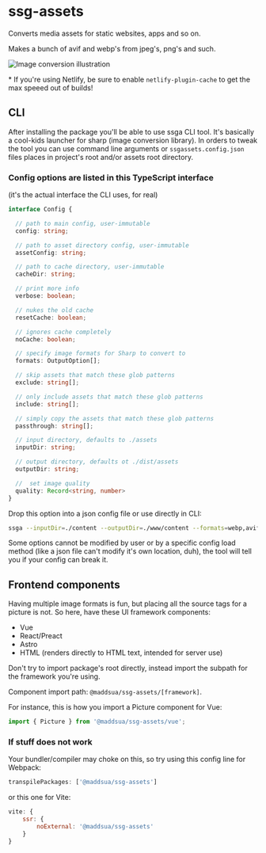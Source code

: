 # ssg-assets

Converts media assets for static websites, apps and so on.

Makes a bunch of avif and webp's from jpeg's, png's and such.

<img src="https://raw.githubusercontent.com/maddsua/ssg-assets/added-illustration/docs/illustration.webp" alt="Image conversion illustration">

\* If you're using Netlify, be sure to enable `netlify-plugin-cache` to get the max speeed out of builds!

## CLI

After installing the package you'll be able to use ssga CLI tool. It's basically a cool-kids launcher for sharp (image conversion library). In orders to tweak the tool you can use command line arguments or `ssgassets.config.json` files places in project's root and/or assets root directory.

### Config options are listed in this TypeScript interface

(it's the actual interface the CLI uses, for real)

```typescript
interface Config {

  // path to main config, user-immutable
  config: string;

  // path to asset directory config, user-immutable
  assetConfig: string;

  // path to cache directory, user-immutable
  cacheDir: string;

  // print more info
  verbose: boolean;

  // nukes the old cache
  resetCache: boolean;

  // ignores cache completely
  noCache: boolean;

  // specify image formats for Sharp to convert to
  formats: OutputOption[];

  // skip assets that match these glob patterns
  exclude: string[];

  // only include assets that match these glob patterns
  include: string[];

  // simply copy the assets that match these glob patterns
  passthrough: string[];

  // input directory, defaults to ./assets
  inputDir: string;

  // output directory, defaults ot ./dist/assets
  outputDir: string;

  //  set image quality
  quality: Record<string, number>
}
```

Drop this option into a json config file or use directly in CLI:

```bash
ssga --inputDir=./content --outputDir=./www/content --formats=webp,avif,jpg
```
Some options cannot be modified by user or by a specific config load method (like a json file can't modify it's own location, duh), the tool will tell you if your config can break it.

## Frontend components

Having multiple image formats is fun, but placing all the source tags for a picture is not. So here, have these UI framework components:

- Vue
- React/Preact
- Astro
- HTML (renders directly to HTML text, intended for server use)

Don't try to import package's root directly, instead import the subpath for the framework you're using.

Component import path: `@maddsua/ssg-assets/[framework]`.

For instance, this is how you import a Picture component for Vue:
```js
import { Picture } from '@maddsua/ssg-assets/vue';
```

### If stuff does not work

Your bundler/compiler may choke on this, so try using this config line for Webpack:

```js
transpilePackages: ['@maddsua/ssg-assets']
```
or this one for Vite:

```js
vite: {
    ssr: {
        noExternal: '@maddsua/ssg-assets'
    }
}
```
